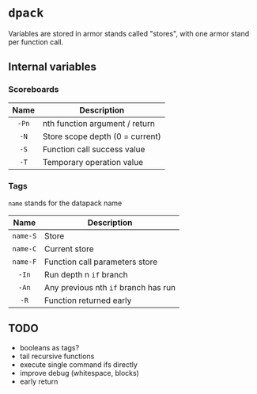 # `dpack`

Variables are stored in armor stands called "stores",
with one armor stand per function call.

## Internal variables

### Scoreboards

| Name  | Description                     |
|:-----:|---------------------------------|
| `-Pn` | nth function argument / return  |
| `-N`  | Store scope depth (0 = current) |
| `-S`  | Function call success value     |
| `-T`  | Temporary operation value       |

### Tags

`name` stands for the datapack name

|   Name   | Description                          |
|:--------:|--------------------------------------|
| `name-S` | Store                                |
| `name-C` | Current store                        |
| `name-F` | Function call parameters store       |
|  `-In`   | Run depth n `if` branch              |
|  `-An`   | Any previous nth `if` branch has run |
|   `-R`   | Function returned early              |


## TODO

- booleans as tags?
- tail recursive functions
- execute single command ifs directly
- improve debug (whitespace, blocks)
- early return